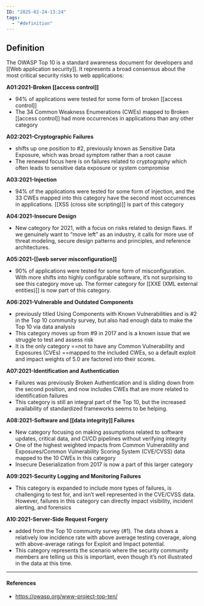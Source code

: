 ```yaml
---
ID: "2025-02-24-13:24"
tags:
  - "#definition"
---
```

## Definition

The OWASP Top 10 is a standard awareness document for developers and [[Web application security]]. It represents a broad consensus about the most critical security risks to web applications:

**A01:2021-Broken [[access control]]** 
- 94% of applications were tested for some form of broken [[access control]]
- The 34 Common Weakness Enumerations (CWEs) mapped to Broken [[access control]] had more occurrences in applications than any other category

**A02:2021-Cryptographic Failures**
- shifts up one position to #2, previously known as Sensitive Data Exposure, which was broad symptom rather than a root cause
- The renewed focus here is on failures related to cryptography which often leads to sensitive data exposure or system compromise

**A03:2021-Injection**
- 94% of the applications were tested for some form of injection, and the 33 CWEs mapped into this category have the second most occurrences in applications. [[XSS (cross site scripting)]] is part of this category

**A04:2021-Insecure Design**
- New category for 2021, with a focus on risks related to design flaws. If we genuinely want to “move left” as an industry, it calls for more use of threat modeling, secure design patterns and principles, and reference architectures.

**A05:2021-[[web server misconfiguration]]**
- 90% of applications were tested for some form of misconfiguration. With more shifts into highly configurable software, it’s not surprising to see this category move up. The former category for [[XXE (XML external entities)]] is now part of this category.

**A06:2021-Vulnerable and Outdated Components**
- previously titled Using Components with Known Vulnerabilities and is #2 in the Top 10 community survey, but also had enough data to make the Top 10 via data analysis
- This category moves up from #9 in 2017 and is a known issue that we struggle to test and assess risk
- It is the only category ==not to have any Common Vulnerability and Exposures (CVEs) ==mapped to the included CWEs, so a default exploit and impact weights of 5.0 are factored into their scores.

**A07:2021-Identification and Authentication**
- Failures was previously Broken Authentication and is sliding down from the second position, and now includes CWEs that are more related to identification failures
- This category is still an integral part of the Top 10, but the increased availability of standardized frameworks seems to be helping.

**A08:2021-Software and [[data integrity]] Failures**
- New category focusing on making assumptions related to software updates, critical data, and CI/CD pipelines without verifying integrity
- One of the highest weighted impacts from Common Vulnerability and Exposures/Common Vulnerability Scoring System (CVE/CVSS) data mapped to the 10 CWEs in this category
- Insecure Deserialization from 2017 is now a part of this larger category

**A09:2021-Security Logging and Monitoring Failures**
- This category is expanded to include more types of failures, is challenging to test for, and isn’t well represented in the CVE/CVSS data. However, failures in this category can directly impact visibility, incident alerting, and forensics

**A10:2021-Server-Side Request Forgery**
- added from the Top 10 community survey (#1). The data shows a relatively low incidence rate with above average testing coverage, along with above-average ratings for Exploit and Impact potential.
- This category represents the scenario where the security community members are telling us this is important, even though it’s not illustrated in the data at this time.

---
#### References
- https://owasp.org/www-project-top-ten/